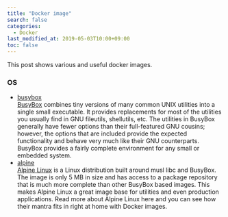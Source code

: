 ```yaml
---
title: "Docker image"
search: false
categories:
  - Docker
last_modified_at: 2019-05-03T10:00+09:00
toc: false
---
```


This post shows various and useful docker images.

### OS
* [busybox](https://hub.docker.com/_/busybox)  
[BusyBox](https://busybox.net/) combines tiny versions of many common UNIX utilities into a single small executable. It provides replacements for most of the utilities you usually find in GNU fileutils, shellutils, etc. The utilities in BusyBox generally have fewer options than their full-featured GNU cousins; however, the options that are included provide the expected functionality and behave very much like their GNU counterparts. BusyBox provides a fairly complete environment for any small or embedded system.  
* [alpine](https://hub.docker.com/_/alpine/)  
[Alpine Linux](https://alpinelinux.org/) is a Linux distribution built around musl libc and BusyBox. The image is only 5 MB in size and has access to a package repository that is much more complete than other BusyBox based images. This makes Alpine Linux a great image base for utilities and even production applications. Read more about Alpine Linux here and you can see how their mantra fits in right at home with Docker images.
